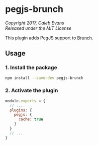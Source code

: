 # pegjs-brunch

*Copyright 2017, Caleb Evans*  
*Released under the MIT License*

This plugin adds PegJS support to [Brunch](http://brunch.io/).

## Usage

### 1. Install the package

```bash
npm install --save-dev pegjs-brunch
```

### 2. Activate the plugin



```js
module.exports = {
  // ...
  plugins: {
    pegjs: {
      cache: true
    }
  }
  // ...
}
```
